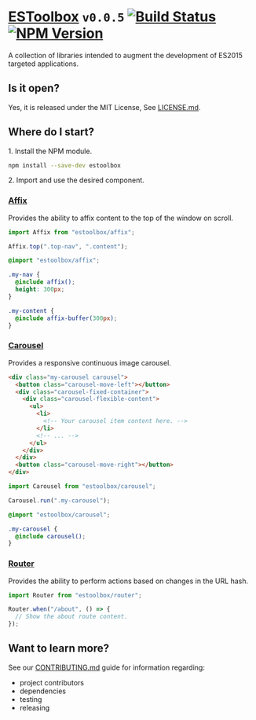 
# [ESToolbox](https://dbtedman.github.io/estoolbox/) `v0.0.5` [![Build Status](https://travis-ci.org/dbtedman/estoolbox.svg?branch=master)](https://travis-ci.org/dbtedman/estoolbox) [![NPM Version](https://img.shields.io/npm/v/estoolbox.svg)](https://www.npmjs.com/package/estoolbox)

A collection of libraries intended to augment the development of ES2015 targeted applications.

## Is it open?

Yes, it is released under the MIT License, See [LICENSE.md](LICENSE.md).

## Where do I start?

1\. Install the NPM module.

```bash
npm install --save-dev estoolbox
```

2\. Import and use the desired component.

### [Affix](src/affix.js)

Provides the ability to affix content to the top of the window on scroll.

```javascript
import Affix from "estoolbox/affix";

Affix.top(".top-nav", ".content");
```

```scss
@import "estoolbox/affix";

.my-nav {
  @include affix();
  height: 300px;
}

.my-content {
  @include affix-buffer(300px);
}
```

### [Carousel](src/carousel.js)

Provides a responsive continuous image carousel. 

```html
<div class="my-carousel carousel">
  <button class="carousel-move-left"></button>
  <div class="carousel-fixed-container">
    <div class="carousel-flexible-content">
      <ul>
        <li>
          <!-- Your carousel item content here. -->
        </li>
        <!-- ... -->
      </ul>
    </div>
  </div>
  <button class="carousel-move-right"></button>
</div>
```

```javascript
import Carousel from "estoolbox/carousel";

Carousel.run(".my-carousel");
```

```scss
@import "estoolbox/carousel";

.my-carousel {
  @include carousel();
}

```

### [Router](src/router.js)

Provides the ability to perform actions based on changes in the URL hash.

```javascript
import Router from "estoolbox/router";

Router.when("/about", () => {
  // Show the about route content.
});
```

## Want to learn more?

See our [CONTRIBUTING.md](CONTRIBUTING.md) guide for information regarding:

* project contributors
* dependencies
* testing
* releasing

